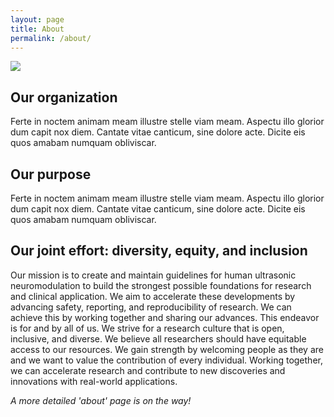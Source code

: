 ```yaml
---
layout: page
title: About
permalink: /about/
---
```

![](../media/AboutUs.png)


## Our organization
Ferte in noctem animam meam illustre stelle viam meam. Aspectu illo glorior dum capit nox diem. Cantate vitae canticum, sine dolore acte. Dicite eis quos amabam numquam obliviscar.

## Our purpose
Ferte in noctem animam meam illustre stelle viam meam. Aspectu illo glorior dum capit nox diem. Cantate vitae canticum, sine dolore acte. Dicite eis quos amabam numquam obliviscar.

## Our joint effort: diversity, equity, and inclusion
Our mission is to create and maintain guidelines for human ultrasonic neuromodulation to build the strongest possible foundations for research and clinical application. We aim to accelerate these developments by advancing safety, reporting, and reproducibility of research. We can achieve this by working together and sharing our advances. This endeavor is for and by all of us. We strive for a research culture that is open, inclusive, and diverse. We believe all researchers should have equitable access to our resources. We gain strength by welcoming people as they are and we want to value the contribution of every individual. Working together, we can accelerate research and contribute to new discoveries and innovations with real-world applications.

*A more detailed 'about' page is on the way!*
